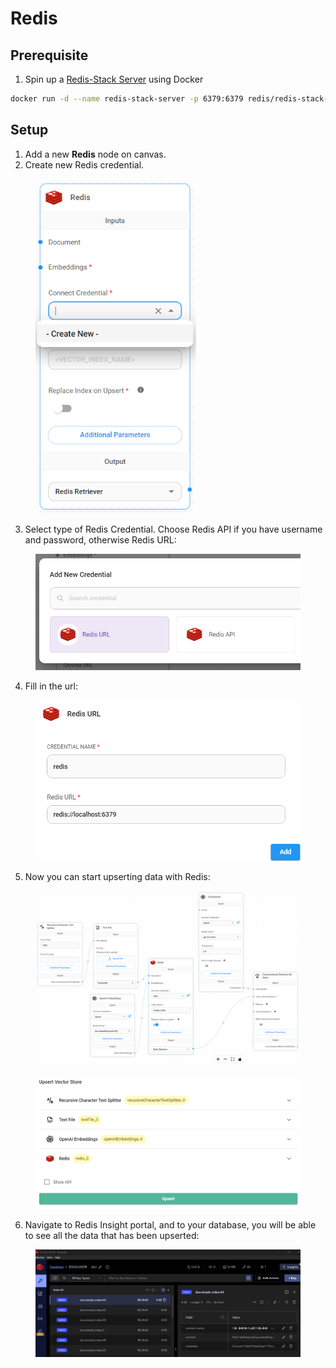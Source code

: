 # Redis

## Prerequisite

1. Spin up a [Redis-Stack Server](https://redis.io/docs/latest/operate/oss\_and\_stack/install/install-stack/docker/) using Docker

```bash
docker run -d --name redis-stack-server -p 6379:6379 redis/redis-stack-server:latest
```

## Setup

1. Add a new **Redis** node on canvas.
2. Create new Redis credential.

<figure><img src="../../../.gitbook/assets/image (1) (1) (3) (1) (1).png" alt="" width="257"><figcaption></figcaption></figure>

3. Select type of Redis Credential. Choose Redis API if you have username and password, otherwise Redis URL:

<figure><img src="../../../.gitbook/assets/image (2) (1) (1) (2).png" alt="" width="563"><figcaption></figcaption></figure>

4. Fill in the url:

<figure><img src="../../../.gitbook/assets/image (3) (1) (1) (1) (2) (1).png" alt="" width="542"><figcaption></figcaption></figure>

5. Now you can start upserting data with Redis:

<figure><img src="../../../.gitbook/assets/image (8) (1) (1) (1) (1) (1).png" alt=""><figcaption></figcaption></figure>

<figure><img src="../../../.gitbook/assets/image (9) (2).png" alt=""><figcaption></figcaption></figure>

6. Navigate to Redis Insight portal, and to your database, you will be able to see all the data that has been upserted:

<figure><img src="../../../.gitbook/assets/image (138).png" alt=""><figcaption></figcaption></figure>
